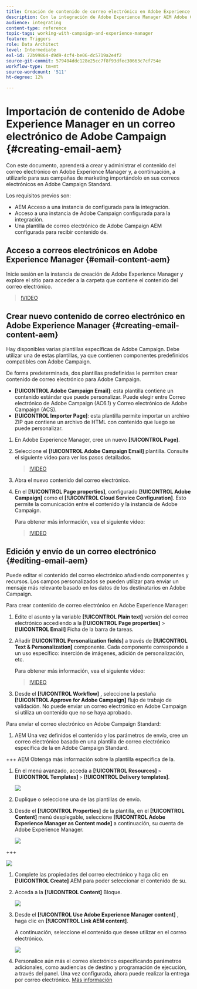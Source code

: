 ```yaml
---
title: Creación de contenido de correo electrónico en Adobe Experience Manager.
description: Con la integración de Adobe Experience Manager AEM Adobe Campaign, puede crear contenido directamente en y usarlo más adelante en.
audience: integrating
content-type: reference
topic-tags: working-with-campaign-and-experience-manager
feature: Triggers
role: Data Architect
level: Intermediate
exl-id: 72b99864-d9d9-4cf4-be06-dc5719a2e4f2
source-git-commit: 579404ddc128e25cc7f8f93dfec30663c7cf754e
workflow-type: tm+mt
source-wordcount: '511'
ht-degree: 12%

---
```


# Importación de contenido de Adobe Experience Manager en un correo electrónico de Adobe Campaign {#creating-email-aem}

Con este documento, aprenderá a crear y administrar el contenido del correo electrónico en Adobe Experience Manager y, a continuación, a utilizarlo para sus campañas de marketing importándolo en sus correos electrónicos en Adobe Campaign Standard.

Los requisitos previos son:

* AEM Acceso a una instancia de configurada para la integración.
* Acceso a una instancia de Adobe Campaign configurada para la integración.
* Una plantilla de correo electrónico de Adobe Campaign AEM configurada para recibir contenido de.

## Acceso a correos electrónicos en Adobe Experience Manager {#email-content-aem}

Inicie sesión en la instancia de creación de Adobe Experience Manager y explore el sitio para acceder a la carpeta que contiene el contenido del correo electrónico.

>[!VIDEO](https://video.tv.adobe.com/v/29996)

## Crear nuevo contenido de correo electrónico en Adobe Experience Manager {#creating-email-content-aem}

Hay disponibles varias plantillas específicas de Adobe Campaign. Debe utilizar una de estas plantillas, ya que contienen componentes predefinidos compatibles con Adobe Campaign.

De forma predeterminada, dos plantillas predefinidas le permiten crear contenido de correo electrónico para Adobe Campaign.

* **[!UICONTROL Adobe Campaign Email]**: esta plantilla contiene un contenido estándar que puede personalizar. Puede elegir entre Correo electrónico de Adobe Campaign (AC6.1) y Correo electrónico de Adobe Campaign (ACS).
* **[!UICONTROL Importer Page]**: esta plantilla permite importar un archivo ZIP que contiene un archivo de HTML con contenido que luego se puede personalizar.

1. En Adobe Experience Manager, cree un nuevo **[!UICONTROL Page]**.

1. Seleccione el **[!UICONTROL Adobe Campaign Email]** plantilla. Consulte el siguiente vídeo para ver los pasos detallados.

   >[!VIDEO](https://video.tv.adobe.com/v/29997)

1. Abra el nuevo contenido del correo electrónico.

1. En el **[!UICONTROL Page properties]**, configurado **[!UICONTROL Adobe Campaign]** como el **[!UICONTROL Cloud Service Configuration]**. Esto permite la comunicación entre el contenido y la instancia de Adobe Campaign.

   Para obtener más información, vea el siguiente vídeo:

   >[!VIDEO](https://video.tv.adobe.com/v/29999)

## Edición y envío de un correo electrónico {#editing-email-aem}

Puede editar el contenido del correo electrónico añadiendo componentes y recursos. Los campos personalizados se pueden utilizar para enviar un mensaje más relevante basado en los datos de los destinatarios en Adobe Campaign.

Para crear contenido de correo electrónico en Adobe Experience Manager:

1. Edite el asunto y la variable **[!UICONTROL Plain text]** versión del correo electrónico accediendo a la **[!UICONTROL Page properties]** > **[!UICONTROL Email]** Ficha de la barra de tareas.

1. Añadir **[!UICONTROL Personalization fields]** a través de **[!UICONTROL Text & Personalization]** componente. Cada componente corresponde a un uso específico: inserción de imágenes, adición de personalización, etc.

   Para obtener más información, vea el siguiente vídeo:

   >[!VIDEO](https://video.tv.adobe.com/v/29998)

1. Desde el **[!UICONTROL Workflow]** , seleccione la pestaña **[!UICONTROL Approve for Adobe Campaign]** flujo de trabajo de validación. No puede enviar un correo electrónico en Adobe Campaign si utiliza un contenido que no se haya aprobado.

Para enviar el correo electrónico en Adobe Campaign Standard:

1. AEM Una vez definidos el contenido y los parámetros de envío, cree un correo electrónico basado en una plantilla de correo electrónico específica de la en Adobe Campaign Standard.

+++ AEM Obtenga más información sobre la plantilla específica de la.

   1. En el menú avanzado, acceda a **[!UICONTROL Resources]** `>` **[!UICONTROL Templates]** `>` **[!UICONTROL Delivery templates]**.

      ![](assets/aem_templates_1.png)

   1. Duplique o seleccione una de las plantillas de envío.

   1. Desde el **[!UICONTROL Properties]** de la plantilla, en el **[!UICONTROL Content]** menú desplegable, seleccione **[!UICONTROL Adobe Experience Manager as Content mode]** a continuación, su cuenta de Adobe Experience Manager.

      ![](assets/aem_templates_2.png)

+++

   ![](assets/aem_send_1.png)

1. Complete las propiedades del correo electrónico y haga clic en **[!UICONTROL Create]** AEM para poder seleccionar el contenido de su.

1. Acceda a la **[!UICONTROL Content]** Bloque.

   ![](assets/aem_send_2.png)

1. Desde el **[!UICONTROL Use Adobe Experience Manager content]** , haga clic en **[!UICONTROL Link AEM content]**.

   A continuación, seleccione el contenido que desee utilizar en el correo electrónico.

   ![](assets/aem_send_3.png)

1. Personalice aún más el correo electrónico especificando parámetros adicionales, como audiencias de destino y programación de ejecución, a través del panel. Una vez configurada, ahora puede realizar la entrega por correo electrónico. [Más información](../../sending/using/confirming-the-send.md)

